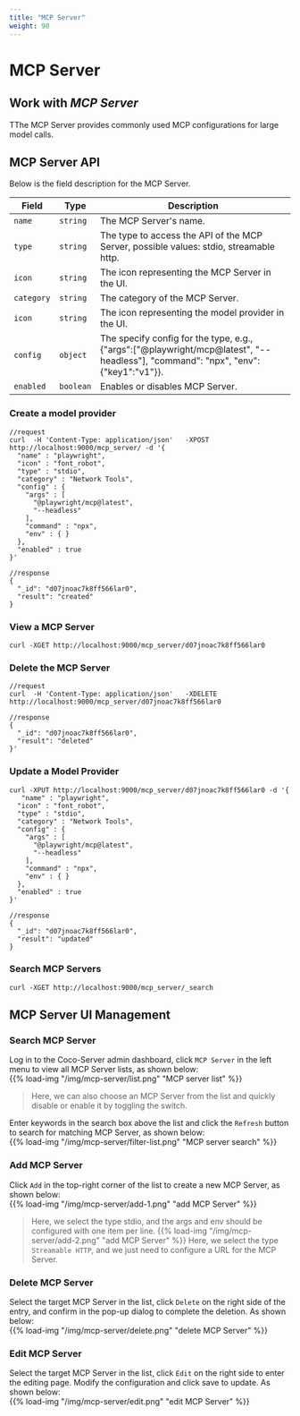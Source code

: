 ```yaml
---
title: "MCP Server"
weight: 90
---
```


# MCP Server

## Work with *MCP Server*

TThe MCP Server provides commonly used MCP configurations for large model calls.

## MCP Server API

Below is the field description for the MCP Server.

| **Field**  | **Type**  | **Description**                                                                                                                   |
|------------|-----------|-----------------------------------------------------------------------------------------------------------------------------------|
| `name`     | `string`  | The MCP Server's name.                                                                                                            |
| `type`     | `string`  | The type to access the API of the MCP Server, possible values: stdio, streamable http.                                            |
| `icon`     | `string`  | The icon representing the MCP Server in the UI.                                                                                   |
| `category` | `string`  | The category of the MCP Server.                                                                                                   |
| `icon`     | `string`  | The icon representing the model provider in the UI.                                                                               |
| `config`   | `object`  | The specify config for the type, e.g., {"args":["@playwright/mcp@latest", "--headless"], "command": "npx", "env": {"key1":"v1"}}. |
| `enabled`  | `boolean` | Enables or disables MCP Server.                                                                                                   |

### Create a model provider

```shell
//request
curl  -H 'Content-Type: application/json'   -XPOST http://localhost:9000/mcp_server/ -d '{
  "name" : "playwright",
  "icon" : "font_robot",
  "type" : "stdio",
  "category" : "Network Tools",
  "config" : {
    "args" : [
      "@playwright/mcp@latest",
      "--headless"
    ],
    "command" : "npx",
    "env" : { }
  },
  "enabled" : true
}'

//response
{
  "_id": "d07jnoac7k8ff566lar0",
  "result": "created"
}
```

### View a MCP Server

```shell
curl -XGET http://localhost:9000/mcp_server/d07jnoac7k8ff566lar0
```

### Delete the MCP Server

```shell
//request
curl  -H 'Content-Type: application/json'   -XDELETE http://localhost:9000/mcp_server/d07jnoac7k8ff566lar0 

//response
{
  "_id": "d07jnoac7k8ff566lar0",
  "result": "deleted"
}'
```

### Update a Model Provider

```shell
curl -XPUT http://localhost:9000/mcp_server/d07jnoac7k8ff566lar0 -d '{
   "name" : "playwright",
  "icon" : "font_robot",
  "type" : "stdio",
  "category" : "Network Tools",
  "config" : {
    "args" : [
      "@playwright/mcp@latest",
      "--headless"
    ],
    "command" : "npx",
    "env" : { }
  },
  "enabled" : true
}'

//response
{
  "_id": "d07jnoac7k8ff566lar0",
  "result": "updated"
}
```

### Search MCP Servers

```shell
curl -XGET http://localhost:9000/mcp_server/_search
```

## MCP Server UI Management

### Search MCP Server
Log in to the Coco-Server admin dashboard, click `MCP Server` in the left menu to view all MCP Server lists, as shown below:  
{{% load-img "/img/mcp-server/list.png" "MCP server list" %}}

> Here, we can also choose an MCP Server from the list and quickly disable or enable it by toggling the switch.

Enter keywords in the search box above the list and click the `Refresh` button to search for matching MCP Server, as shown below:  
{{% load-img "/img/mcp-server/filter-list.png" "MCP server search" %}}


### Add MCP Server
Click `Add` in the top-right corner of the list to create a new MCP Server, as shown below:  
{{% load-img "/img/mcp-server/add-1.png" "add MCP Server" %}}  
> Here, we select the type stdio, and the args and env should be configured with one item per line.
{{% load-img "/img/mcp-server/add-2.png" "add MCP Server" %}}
> Here, we select the type `Streamable HTTP`, and we just need to configure a URL for the MCP Server.

### Delete MCP Server
Select the target MCP Server in the list, click `Delete` on the right side of the entry, and confirm in the pop-up dialog to complete the deletion. As shown below:  
{{% load-img "/img/mcp-server/delete.png" "delete MCP Server" %}}


### Edit MCP Server
Select the target MCP Server in the list, click `Edit` on the right side to enter the editing page. Modify the configuration and click save to update. As shown below:  
{{% load-img "/img/mcp-server/edit.png" "edit MCP Server" %}}